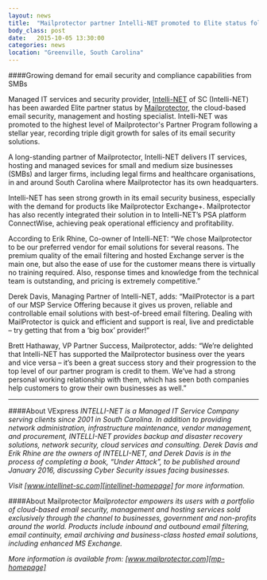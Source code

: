 ```yaml
---
layout: news
title:  "Mailprotector partner Intelli-NET promoted to Elite status following triple digit growth in 12 months"
body_class: post
date:   2015-10-05 13:30:00
categories: news
location: "Greenville, South Carolina"
---
```


####Growing demand for email security and compliance capabilities from SMBs

Managed IT services and security provider, [Intelli-NET][intellinet-homepage] of SC (Intelli-NET) has been awarded Elite partner status by [Mailprotector][mp-homepage], the cloud-based email security, management and hosting specialist. Intelli-NET was promoted to the highest level of Mailprotector's Partner Program following a stellar year, recording triple digit growth for sales of its email security solutions.

A long-standing partner of Mailprotector, Intelli-NET delivers IT services, hosting and managed sevices for small and medium size businesses (SMBs) and larger firms, including legal firms and healthcare organisations, in and around South Carolina where Mailprotector has its own headquarters.  

Intelli-NET has seen strong growth in its email security business, especially with the demand for products like Mailprotector Exchange+. Mailprotector has also recently integrated their solution in to Intelli-NET’s PSA platform ConnectWise, achieving peak operational efficiency and profitability.

According to Erik Rhine, Co-owner of Intelli-NET: “We chose Mailprotector to be our preferred vendor for email solutions for several reasons. The premium quality of the email filtering and hosted Exchange server is the main one, but also the ease of use for the customer means there is virtually no training required. Also, response times and knowledge from the technical team is outstanding, and pricing is extremely competitive.”

Derek Davis, Managing Partner of Intelli-NET, adds: “MailProtector is a part of our MSP Service Offering because it gives us proven, reliable and controllable email solutions with best-of-breed email filtering. Dealing with MailProtector is quick and efficient and support is real, live and predictable – try getting that from a ‘big box’ provider!”

Brett Hathaway, VP Partner Success, Mailprotector, adds: “We’re delighted that Intelli-NET has supported the Mailprotector business over the years and vice versa – it’s been a great success story and their progression to the top level of our partner program is credit to them. We’ve had a strong personal working relationship with them, which has seen both companies help customers to grow their own businesses as well.”

***

####About VExpress
*INTELLI-NET is a Managed IT Service Company serving clients since 2001 in South Carolina.  In addition to providing network administration, infrastructure maintenance, vendor management, and procurement, INTELLI-NET provides backup and disaster recovery solutions, network security, cloud services and consulting.  Derek Davis and Erik Rhine are the owners of INTELLI-NET, and Derek Davis is in the process of completing a book, “Under Attack”, to be published around January 2016, discussing Cyber Security issues facing businesses.*

*Visit [www.intellinet-sc.com][intellinet-homepage] for more information.*

####About Mailprotector
*Mailprotector empowers its users with a portfolio of cloud-based email security, management and hosting services sold exclusively through the channel to businesses, government and non-profits around the world. Products include inbound and outbound email filtering, email continuity, email archiving and business-class hosted email solutions, including enhanced MS Exchange.*

*More information is available from:  [www.mailprotector.com][mp-homepage]*


[intellinet-homepage]: http://www.intellinet-sc.com
[mp-homepage]: http://www.mailprotector.com


